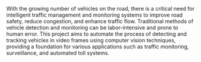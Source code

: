 With the growing number of vehicles on the road, there is a critical need for intelligent traffic management and monitoring systems to improve road safety, reduce congestion, and enhance traffic flow. Traditional methods of vehicle detection and monitoring can be labor-intensive and prone to human error. This project aims to automate the process of detecting and tracking vehicles in video frames using computer vision techniques, providing a foundation for various applications such as traffic monitoring, surveillance, and automated toll systems.
